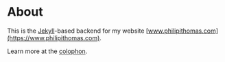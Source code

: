 # About

This is the [Jekyll](http://jekyllrb.com)-based backend for my website [www.philipithomas.com](https://www.philipithomas.com). 

Learn more at the [colophon](http://www.philipithomas.com/colophon).
